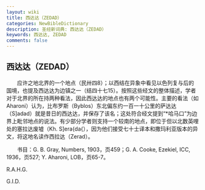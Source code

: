 ```yaml
---
layout: wiki
title: 西达达（ZEDAD）
categories: NewBibleDictionary
description: 圣经新词典: 西达达（ZEDAD）
keywords: 西达达, ZEDAD
comments: false
---
```


## 西达达（ZEDAD）

　　应许之地北界的一个地点（民卅四8）；以西结在异象中看见以色列复与后的国境，也提及西达达为边镇之一（结四十七15）。按照这些经文的整体描述，学者对于北界的所在持两种看法，因此西达达的地点也有两个可能性。主要的看法（如 Aharoni）认为，比布罗斯（Byblos）东北偏东约一百一十公里的萨达达（S]adad）就是昔日的西达达，并保存了该名；这处符合经文提到“*哈马口”为边界上毗邻地点的说法。有少部分学者则支持一个较南的地点，即位于但以北数英哩处的塞拉达废墟（Kh. S]era{da{），因为他们接受七十士译本和撒玛利亚版本的异文，将这地名读作西拉达（Zerad）。

　　书目：G. B. Gray, Numbers, 1903，页459；G. A. Cooke, Ezekiel, ICC, 1936，页527; Y. Aharoni, LOB，页65-7。

R.A.H.G.

G.I.D.






